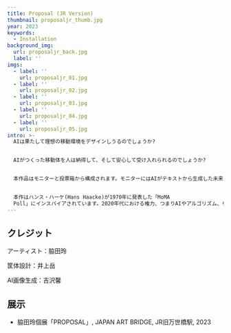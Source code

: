 ```yaml
---
title: Proposal (JR Version)
thumbnail: proposaljr_thumb.jpg
year: 2023
keywords:
  - Installation
background_img:
  url: proposaljr_back.jpg
  label: ''
imgs:
  - label: ''
    url: proposaljr_01.jpg
  - label: ''
    url: proposaljr_02.jpg
  - label: ''
    url: proposaljr_03.jpg
  - label: ''
    url: proposaljr_04.jpg
  - label: ''
    url: proposaljr_05.jpg
intro: >-
  AIは果たして理想の移動環境をデザインしうるのでしょうか?


  AIがつくった移動体を人は納得して、そして安心して受け入れられるのでしょうか?


  本作品はモニターと投票箱から構成されます。モニターにはAIがテキストから生成した未来の移動環境が表示されます。たとえば「未来の電車のデザイン」「痴漢の発生を抑制する画期的な車内デザイン」「無差別殺傷事件を防止する画期的な車内デザイン」などの言葉をキーとして人工知能が自動生成したデザインに対し、鑑賞者は投票という古典的かつ政治的な意思提示システムを用いて、1票をYESかNOに投じます。投票箱は透明な素材で作られており、人々がAIによるモビリティデザインを受け入れるのか否かがリアルタイムに可視化されます。


  本作はハンス・ハーケ(Hans Haacke)が1970年に発表した「MoMA
  Poll」にインスパイアされています。2020年代における権力、つまりAIやアルゴリズム、を支持するかどうかを鑑賞者に問う「AIとの政治学」のささやかな試みです。
---
```




## クレジット

アーティスト：脇田玲

筐体設計：井上岳

AI画像生成：吉沢馨

## 展示

- 脇田玲個展「PROPOSAL」, JAPAN ART BRIDGE, JR旧万世橋駅, 2023
